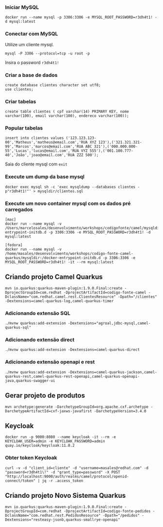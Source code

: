 ### Iniciar MySQL
```
docker run --name mysql -p 3306:3306 -e MYSQL_ROOT_PASSWORD=r3dh4t1! -d mysql:latest
```

### Conectar com MySQL
Utilize um cliente mysql.

```
mysql -P 3306 --protocol=tcp -u root -p
```
Insira o password `r3dh4t1!`

### Criar a base de dados
```
create database clientes character set utf8;
use clientes;
```

### Criar tabelas
```
create table clientes ( cpf varchar(14) PRIMARY KEY, nome varchar(100), email varchar(100), endereco varchar(100));
```

### Popular tabelas
```
insert into clientes values ('123.123.123-00','Matheus','matheus@email.com','RUA XYZ 123'),('321.321.321-99','Marcos','marcos@email.com','RUA ABC 321'),('000.000.000-55','Lucas','lucas@email.com','RUA VYZ 555'),('001.100.777-40','João','joao@email.com','RUA ZZZ 500');
```

Saia do cliente mysql com `exit`

### Execute um dump da base mysql
```
docker exec mysql sh -c 'exec mysqldump --databases clientes -p"r3dh4t1!"' > mysqldir/clientes.sql
```

### Execute um novo container mysql com os dados pré carregados
```
[mac]
docker run --name mysql -v /Users/marcelosales/desenvolvimento/workshops/codigofonte/camel/mysqldir:/docker-entrypoint-initdb.d -p 3306:3306 -e MYSQL_ROOT_PASSWORD=r3dh4t1! -d mysql:latest

[fedora]
docker run --name mysql -v /home/masales/desenvolvimento/workshops/codigo-fonte-camel-quarkus/mysqldir:/docker-entrypoint-initdb.d -p 3306:3306 -e MYSQL_ROOT_PASSWORD=r3dh4t1! -it --rm mysql:latest

```

## Criando projeto Camel Quarkus
```
mvn io.quarkus:quarkus-maven-plugin:1.9.0.Final:create -DprojectGroupId=com.redhat -DprojectArtifactId=codigo-fonte-camel -DclassName="com.redhat.camel.rest.ClientesResource" -Dpath="/clientes" -Dextensions=camel-quarkus-log,camel-quarkus-timer
```

### Adicionando extensão SQL
```
./mvnw quarkus:add-extension -Dextensions="agroal,jdbc-mysql,camel-quarkus-sql"
```

### Adicionando extensão direct
```
./mvnw quarkus:add-extension -Dextensions=camel-quarkus-direct
```
### Adicionando extensão openapi e rest
```
./mvnw quarkus:add-extension -Dextensions=camel-quarkus-jackson,camel-quarkus-rest,camel-quarkus-rest-openapi,camel-quarkus-openapi-java,quarkus-swagger-ui
```

## Gerar projeto de produtos
```
mvn archetype:generate -DarchetypeGroupId=org.apache.cxf.archetype -DarchetypeArtifactId=cxf-jaxws-javafirst -DarchetypeVersion=3.4.0
```
## Keycloak
```
docker run -p 9000:8080 --name keycloak -it --rm -e KEYCLOAK_USER=admin -e KEYCLOAK_PASSWORD=admin quay.io/keycloak/keycloak:11.0.2
```

### Obter token Keycloak
```
curl -v -d "client_id=cliente" -d "username=masales@redhat.com" -d "password=r3dh4t1\!" -d "grant_type=password" -X POST "http://localhost:9000/auth/realms/camel/protocol/openid-connect/token" | jq -r .access_token
```

## Criando projeto Novo Sistema Quarkus
```
mvn io.quarkus:quarkus-maven-plugin:1.9.0.Final:create -DprojectGroupId=com.redhat -DprojectArtifactId=codigo-fonte-pedidos -DclassName="com.redhat.rest.PedidosResource" -Dpath="/pedidos" -Dextensions="resteasy-jsonb,quarkus-smallrye-openapi"
```